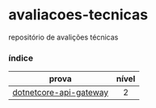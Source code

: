 # avaliacoes-tecnicas

repositório de avalições técnicas

### índice

prova|nível
---|:-:
[dotnetcore-api-gateway](https://github.com/sqxp/avaliacoes-tecnicas/blob/master/dotnetcore-api-gateway/README.md)|2|

